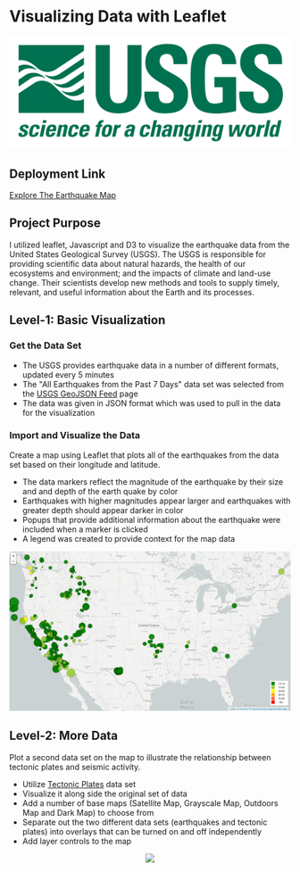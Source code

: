 # Visualizing Data with Leaflet
<img src="https://github.com/NickP20/leaflet-challenge/blob/main/Images/1-Logo.png">

## Deployment Link
[Explore The Earthquake Map](https://nickp20.github.io/leaflet-challenge/)

## Project Purpose
I utilized leaflet, Javascript and D3 to visualize the earthquake data from the United States Geological Survey (USGS). The USGS is responsible for providing scientific data about natural hazards, the health of our ecosystems and environment; and the impacts of climate and land-use change. Their scientists develop new methods and tools to supply timely, relevant, and useful information about the Earth and its processes.

## Level-1: Basic Visualization
### Get the Data Set
- The USGS provides earthquake data in a number of different formats, updated every 5 minutes
- The "All Earthquakes from the Past 7 Days" data set was selected from the [USGS GeoJSON Feed](https://earthquake.usgs.gov/earthquakes/feed/v1.0/geojson.php) page
- The data was given in JSON format which was used to pull in the data for the visualization
### Import and Visualize the Data
Create a map using Leaflet that plots all of the earthquakes from the data set based on their longitude and latitude.
- The data markers reflect the magnitude of the earthquake by their size and and depth of the earth quake by color
- Earthquakes with higher magnitudes appear larger and earthquakes with greater depth should appear darker in color
- Popups that provide additional information about the earthquake were included when a marker is clicked
- A legend was created to provide context for the map data
<p align="center">
  <img src="https://github.com/NickP20/leaflet-challenge/blob/main/Images/step1_map.PNG">
</p>

## Level-2: More Data
Plot a second data set on the map to illustrate the relationship between tectonic plates and seismic activity.
- Utilize [Tectonic Plates](https://github.com/fraxen/tectonicplates) data set
- Visualize it along side the original set of data
- Add a number of base maps (Satellite Map, Grayscale Map, Outdoors Map and Dark Map) to choose from
- Separate out the two different data sets (earthquakes and tectonic plates) into overlays that can be turned on and off independently
- Add layer controls to the map
<p align="center">
  <img src="https://github.com/NickP20/leaflet-challenge/blob/main/Images/step2_map.PNG">
</p>
